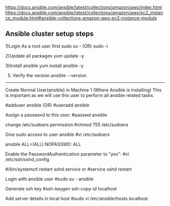 https://docs.ansible.com/ansible/latest/collections/amazon/aws/index.html
https://docs.ansible.com/ansible/latest/collections/amazon/aws/ec2_instance_module.html#ansible-collections-amazon-aws-ec2-instance-module


Ansible cluster setup steps
---------------------------
1)Login As a root user first
sudo su - (OR) sudo -i

2)Update all packages
yum update -y

3)Install ansible
yum install ansible -y

5) Verify the version
ansible --version

------------------------------------------------------------------------------------------------------------
Create Normal User(ansible) in Machine 1 (Where Ansible is installing) This is important as we will use this user to perform all ansible related tasks.
 
#adduser ansible 
  (OR)
#useradd ansible

Assign a password to this user:
#passwd ansible

change /etc/sudoers permission
#chmod 755 /etc/sudoers

Give sudo access to user ansible
#vi /etc/sudoers

ansible ALL=(ALL)    NOPASSWD: ALL


Enable the PasswordAuthentication parameter to "yes":
#vi /etc/ssh/sshd_config

#/bin/systemctl restart sshd.service
    or
#service sshd restart

Login with ansible user
#sudo su - ansible

Generate ssh key
#ssh-keygen
ssh-copy-id localhost

Add server details in local host
#sudo vi /etc/ansible/hosts
localhost
